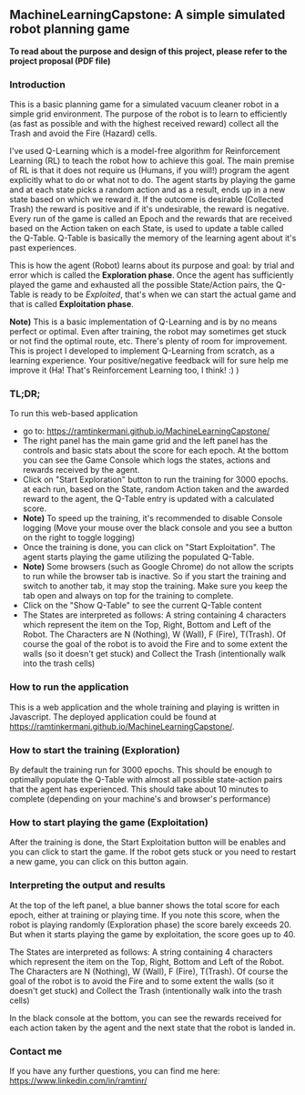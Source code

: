 ## MachineLearningCapstone: A simple simulated robot planning game
**To read about the purpose and design of this project, please refer to the project proposal (PDF file)**

### Introduction
This is a basic planning game for a simulated vacuum cleaner robot in a simple grid environment. The purpose of the robot is to learn to efficiently (as fast as possible and with the highest received reward) collect all the Trash and avoid the Fire (Hazard) cells. 

I've used Q-Learning which is a model-free algorithm for Reinforcement Learning (RL) to teach the robot how to achieve this goal. The main premise of RL is that it does not require us (Humans, if you will!) program the agent explicitly what to do or what not to do. The agent starts by playing the game and at each state picks a random action and as a result, ends up in a new state based on which we reward it. If the outcome is desirable (Collected Trash) the reward is positive and if it's undesirable, the reward is negative. Every run of the game is called an Epoch and the rewards that are received based on the Action taken on each State, is used to update a table called the Q-Table. Q-Table is basically the memory of the learning agent about it's past experiences.

This is how the agent (Robot) learns about its purpose and goal: by trial and error which is called the **Exploration phase**. Once the agent has sufficiently played the game and exhausted all the possible State/Action pairs, the Q-Table is ready to be *Exploited*, that's when we can start the actual game and that is called **Exploitation phase**.

**Note)** This is a basic implementation of Q-Learning and is by no means perfect or optimal. Even after training, the robot may sometimes get stuck or not find the optimal route, etc. There's plenty of room for improvement. This is project I developed to implement Q-Learning from scratch, as a learning experience. Your positive/negative feedback will for sure help me improve it (Ha! That's Reinforcement Learning too, I think! :) )

### TL;DR; 
To run this web-based application 
- go to: https://ramtinkermani.github.io/MachineLearningCapstone/
- The right panel has the main game grid and the left panel has the controls and basic stats about the score for each epoch. At the bottom you can see the Game Console which logs the states, actions and rewards received by the agent.
- Click on "Start Exploration" button to run the training for 3000 epochs. at each run, based on the State, random Action taken and the awarded reward to the agent, the Q-Table entry is updated with a calculated score.
- **Note)** To speed up the training, it's recommended to disable Console logging (Move your mouse over the black console and you see a button on the right to toggle logging)
- Once the training is done, you can click on "Start Exploitation". The agent starts playing the game utilizing the populated Q-Table. 
- **Note)** Some browsers (such as Google Chrome) do not allow the scripts to run while the browser tab is inactive. So if you start the training and switch to another tab, it may stop the training. Make sure you keep the tab open and always on top for the training to complete.
- Click on the "Show Q-Table" to see the current Q-Table content
- The States are interpreted as follows: A string containing 4 characters which represent the item on the Top, Right, Bottom and Left of the Robot. The Characters are N (Nothing), W (Wall), F (Fire), T(Trash). Of course the goal of the robot is to avoid the Fire and to some extent the walls (so it doesn't get stuck) and Collect the Trash (intentionally walk into the trash cells)

### How to run the application
This is a web application and the whole training and playing is written in Javascript. The deployed application could be found at https://ramtinkermani.github.io/MachineLearningCapstone/.

### How to start the training (Exploration)
By default the training run for 3000 epochs. This should be enough to optimally populate the Q-Table with almost all possible state-action pairs that the agent has experienced. This should take about 10 minutes to complete (depending on your machine's and browser's performance)

### How to start playing the game (Exploitation)
After the training is done, the Start Exploitation button will be enables and you can click to start the game. If the robot gets stuck or you need to restart a new game, you can click on this button again.

### Interpreting the output and results
At the top of the left panel, a blue banner shows the total score for each epoch, either at training or playing time. If you note this score, when the robot is playing randomly (Exploration phase) the score barely exceeds 20. But when it starts playing the game by exploitation, the score goes up to 40.

The States are interpreted as follows: A string containing 4 characters which represent the item on the Top, Right, Bottom and Left of the Robot. The Characters are N (Nothing), W (Wall), F (Fire), T(Trash). Of course the goal of the robot is to avoid the Fire and to some extent the walls (so it doesn't get stuck) and Collect the Trash (intentionally walk into the trash cells)

In the black console at the bottom, you can see the rewards received for each action taken by the agent and the next state that the robot is landed in.

### Contact me
If you have any further questions, you can find me here:
https://www.linkedin.com/in/ramtinr/
